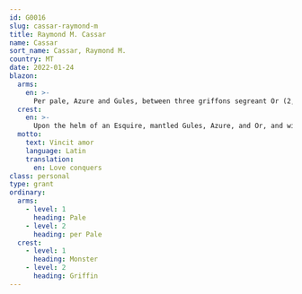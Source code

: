 ```yaml
---
id: G0016
slug: cassar-raymond-m
title: Raymond M. Cassar
name: Cassar
sort_name: Cassar, Raymond M.
country: MT
date: 2022-01-24
blazon:
  arms:
    en: >-
      Per pale, Azure and Gules, between three griffons segreant Or (2,1), a chevron ermine.
  crest:
    en: >-
      Upon the helm of an Esquire, mantled Gules, Azure, and Or, and within a wreath of the liveries, rising out of an ancient crown Or, and holding in pale a sword Argent with hilt and cross piece Or, a griffon sejant Gules.
  motto:
    text: Vincit amor
    language: Latin
    translation:
      en: Love conquers
class: personal
type: grant
ordinary:
  arms:
    - level: 1
      heading: Pale
    - level: 2
      heading: per Pale
  crest:
    - level: 1
      heading: Monster
    - level: 2
      heading: Griffin
---
```

